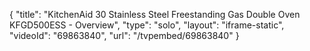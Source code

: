 {
    "title": "KitchenAid 30 Stainless Steel Freestanding Gas Double Oven KFGD500ESS - Overview",
    "type": "solo",
    "layout": "iframe-static",
    "videoId": "69863840",
    "url": "\/tvpembed\/69863840"
}